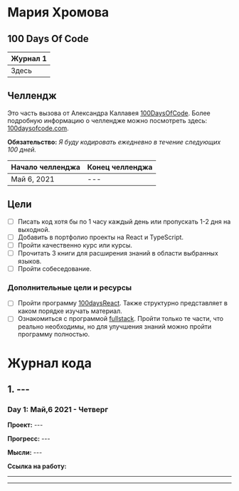 # Мария Хромова

## 100 Days Of Code

| Журнал 1 | 
| --- | 
| Здесь |

## Челлендж

Это часть вызова от Александра Каллавея [100DaysOfCode](https://github.com/Kallaway/100-days-of-code "the official repo"). Более подробную информацию о челлендже можно посмотреть здесь: [100daysofcode.com](http://100daysofcode.com/ "100daysofcode.com").

**Обязательство:** *Я буду кодировать ежедневно в течение следующих 100 дней.*

|  Начало челленджа   | Конец челленджа     |
| ------------- | ------------ |
| Май 6, 2021 | --- |

## Цели

- [ ] Писать код хотя бы по 1 часу каждый день или пропускать 1-2 дня на выходной.
- [ ] Добавить в портфолио проекты на React и TypeScript.
- [ ] Пройти качественно курс или курсы. 
- [ ] Прочитать 3 книги для расширения знаний в области выбранных языков.
- [ ] Пройти собеседование.

### Дополнительные цели и ресурсы

- [ ] Пройти программу [100daysReact](https://medium.com/@LenoraPorter/learning-react-in-100-days-229c45d906a3). Также структурно представляет в каком порядке изучать материал.
- [ ] Ознакомиться с программой [fullstack](https://fullstackopen.com/en/#course-contents). Пройти только те части, что реально необходимы, но для улучшения знаний можно пройти программу полностью.

# Журнал кода

<!--
## 1 (НОМЕР ДНЯ). CSS Grid Practice App on CodePen (КРАТКО О ТОМ ЧЕМУ НАУЧИЛАСЬ ЗАГОЛОВОК)
### День 1: Май,6 2021 - Четверг (УКАЗЫВАЕМ ДАТУ ДНЯ)
**Проект:** ХSS Grid SPA (УКАЗЫВАТЬ ПРОЕКТ ЕГО НАЗВАНИЕ)
**Прогресс:** Completed project! (КРАТКО ПИСАТЬ, ЧТО СДЕЛАЛА В ПРОЕКТЕ)
**Мысли:** I had gotten a couple requests from folks about chekcing out the code - which anyone is free to do by [forking the repo](https://github.com/james-priest/grid-critters-code). So, since it's all straight HTML, CSS, & JS, I created a [Pen on CodePen](https://codepen.io/james-priest/pen/MrdNPZ) that you can check out as well. (ПРОСТО МОЖНО ИСПОЛЬЗОВАТЬ КАК ЗАМЕТКИ ИЛИ КРАТКИЙ ДНЕВНИК МЫСЛЕЙ)
[![screenshot 2](assets/images/sm_codepen-css-grid3.jpg)](assets/images/full-size/codepen-css-grid3.png) (МОЖНО ВСТАВИТЬ КАРТИНКИ С ТЕМ, КАК ВЫГЛЯДИТ ПРИЛОЖЕНИЕ ИЛИ ЧТО-ТО ТАКОЕ)
[![screenshot 1](assets/images/sm_codepen-css-grid2.jpg)](assets/images/full-size/codepen-css-grid2.png)
**сСЫЛКА НА РАБОТУ:**  (УКАЗЫВАТЬ ССЫЛКИ НА РАБОТУ НАД КОТОРОЙ РАБОТАЮ)
- [CSS Grid SPA](https://codepen.io/james-priest/pen/MrdNPZ) on CodePen
-->

## 1. ---
### Day 1: Май,6 2021 - Четверг

**Проект:** ---

**Прогресс:** ---

**Мысли:** ---


**Ссылка на работу:** 
- ---

---
